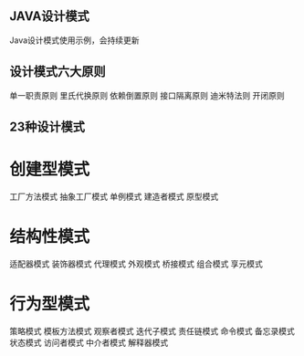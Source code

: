 ## JAVA设计模式
Java设计模式使用示例，会持续更新

## 设计模式六大原则
单一职责原则
里氏代换原则
依赖倒置原则
接口隔离原则
迪米特法则
开闭原则

## 23种设计模式
# 创建型模式
工厂方法模式
抽象工厂模式
单例模式
建造者模式
原型模式

# 结构性模式
适配器模式
装饰器模式
代理模式
外观模式
桥接模式
组合模式
享元模式

# 行为型模式
策略模式
模板方法模式
观察者模式
迭代子模式
责任链模式
命令模式
备忘录模式
状态模式
访问者模式
中介者模式
解释器模式
